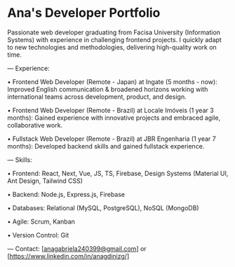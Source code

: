 # Ana's Developer Portfolio

Passionate web developer graduating from Facisa University (Information Systems) with experience in challenging frontend projects. I quickly adapt to new technologies and methodologies, delivering high-quality work on time.


— Experience:

• Frontend Web Developer (Remote - Japan) at Ingate (5 months - now): Improved English communication & broadened horizons working with international teams across development, product, and design.

• Frontend Web Developer (Remote - Brazil) at Locale Imóveis (1 year 3 months): Gained experience with innovative projects and embraced agile, collaborative work.

• Fullstack Web Developer (Remote - Brazil) at JBR Engenharia (1 year 7 months): Developed backend skills and gained fullstack experience.


— Skills:

• Frontend: React, Next, Vue, JS, TS, Firebase, Design Systems (Material UI, Ant Design, Tailwind CSS)

• Backend: Node.js, Express.js, Firebase

• Databases: Relational (MySQL, PostgreSQL), NoSQL (MongoDB)

• Agile: Scrum, Kanban

• Version Control: Git


— Contact: [anagabriela240399@gmail.com] or [https://www.linkedin.com/in/anagdinizg/]
